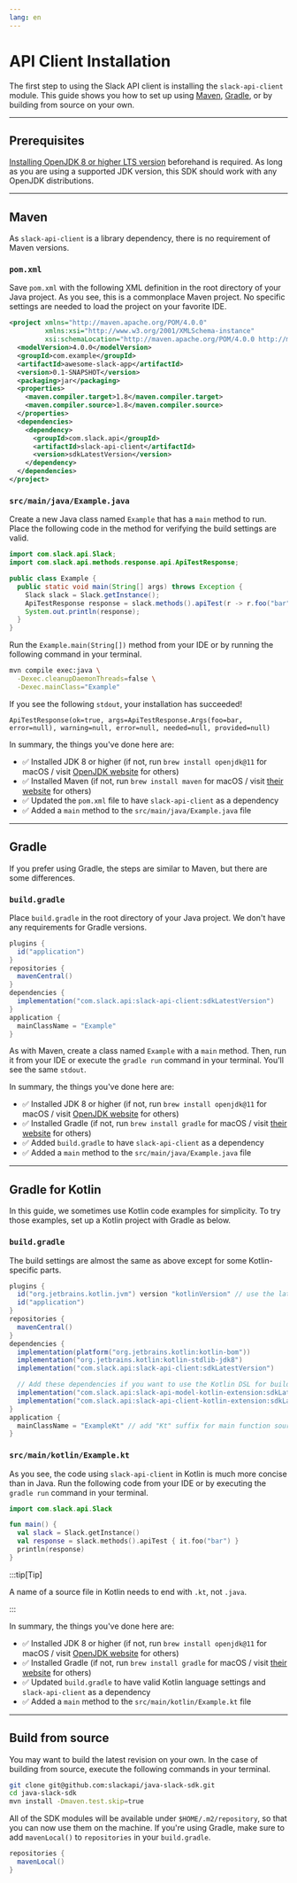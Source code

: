 ```yaml
---
lang: en
---
```


# API Client Installation

The first step to using the Slack API client is installing the `slack-api-client` module. This guide shows you how to set up using [Maven](https://maven.apache.org/), [Gradle](https://gradle.org/), or by building from source on your own. 

---
## Prerequisites

[Installing OpenJDK 8 or higher LTS version](https://openjdk.java.net/install/) beforehand is required. As long as you are using a supported JDK version, this SDK should work with any OpenJDK distributions.

---
## Maven

As `slack-api-client` is a library dependency, there is no requirement of Maven versions.

### `pom.xml`

Save `pom.xml` with the following XML definition in the root directory of your Java project. As you see, this is a commonplace Maven project. No specific settings are needed to load the project on your favorite IDE.


```xml
<project xmlns="http://maven.apache.org/POM/4.0.0"
         xmlns:xsi="http://www.w3.org/2001/XMLSchema-instance"
         xsi:schemaLocation="http://maven.apache.org/POM/4.0.0 http://maven.apache.org/maven-v4_0_0.xsd">
  <modelVersion>4.0.0</modelVersion>
  <groupId>com.example</groupId>
  <artifactId>awesome-slack-app</artifactId>
  <version>0.1-SNAPSHOT</version>
  <packaging>jar</packaging>
  <properties>
    <maven.compiler.target>1.8</maven.compiler.target>
    <maven.compiler.source>1.8</maven.compiler.source>
  </properties>
  <dependencies>
    <dependency>
      <groupId>com.slack.api</groupId>
      <artifactId>slack-api-client</artifactId>
      <version>sdkLatestVersion</version>
    </dependency>
  </dependencies>
</project>
```

### `src/main/java/Example.java`

Create a new Java class named `Example` that has a `main` method to run. Place the following code in the method for verifying the build settings are valid.

```java
import com.slack.api.Slack;
import com.slack.api.methods.response.api.ApiTestResponse;

public class Example {
  public static void main(String[] args) throws Exception {
    Slack slack = Slack.getInstance();
    ApiTestResponse response = slack.methods().apiTest(r -> r.foo("bar"));
    System.out.println(response);
  }
}
```

Run the `Example.main(String[])` method from your IDE or by running the following command in your terminal.

```bash
mvn compile exec:java \
  -Dexec.cleanupDaemonThreads=false \
  -Dexec.mainClass="Example"
```

If you see the following `stdout`, your installation has succeeded!

```
ApiTestResponse(ok=true, args=ApiTestResponse.Args(foo=bar, error=null), warning=null, error=null, needed=null, provided=null)
```

In summary, the things you've done here are:

* ✅ Installed JDK 8 or higher (if not, run `brew install openjdk@11` for macOS / visit [OpenJDK website](https://openjdk.java.net/install/) for others)
* ✅ Installed Maven (if not, run `brew install maven` for macOS / visit [their website](https://maven.apache.org/) for others)
* ✅ Updated the `pom.xml` file to have `slack-api-client` as a dependency
* ✅ Added a `main` method to the `src/main/java/Example.java` file

---
## Gradle

If you prefer using Gradle, the steps are similar to Maven, but there are some differences.

### `build.gradle`

Place `build.gradle` in the root directory of your Java project. We don't have any requirements for Gradle versions.

```groovy
plugins {
  id("application")
}
repositories {
  mavenCentral()
}
dependencies {
  implementation("com.slack.api:slack-api-client:sdkLatestVersion")
}
application {
  mainClassName = "Example"
}
```

As with Maven, create a class named `Example` with a `main` method. Then, run it from your IDE or execute the `gradle run` command in your terminal. You'll see the same `stdout`.

In summary, the things you've done here are:

* ✅ Installed JDK 8 or higher (if not, run `brew install openjdk@11` for macOS / visit [OpenJDK website](https://openjdk.java.net/install/) for others)
* ✅ Installed Gradle (if not, run `brew install gradle` for macOS / visit [their website](https://gradle.org/) for others)
* ✅ Added `build.gradle` to have `slack-api-client` as a dependency
* ✅ Added a `main` method to the `src/main/java/Example.java` file

---
## Gradle for Kotlin

In this guide, we sometimes use Kotlin code examples for simplicity. To try those examples, set up a Kotlin project with Gradle as below.

### `build.gradle`

The build settings are almost the same as above except for some Kotlin-specific parts.

```groovy
plugins {
  id("org.jetbrains.kotlin.jvm") version "kotlinVersion" // use the latest Kotlin version
  id("application")
}
repositories {
  mavenCentral()
}
dependencies {
  implementation(platform("org.jetbrains.kotlin:kotlin-bom"))
  implementation("org.jetbrains.kotlin:kotlin-stdlib-jdk8")
  implementation("com.slack.api:slack-api-client:sdkLatestVersion")

  // Add these dependencies if you want to use the Kotlin DSL for building rich messages
  implementation("com.slack.api:slack-api-model-kotlin-extension:sdkLatestVersion")
  implementation("com.slack.api:slack-api-client-kotlin-extension:sdkLatestVersion")
}
application {
  mainClassName = "ExampleKt" // add "Kt" suffix for main function source file
}
```

### `src/main/kotlin/Example.kt`

As you see, the code using `slack-api-client` in Kotlin is much more concise than in Java. Run the following code from your IDE or by executing the `gradle run` command in your terminal.

```kotlin
import com.slack.api.Slack

fun main() {
  val slack = Slack.getInstance()
  val response = slack.methods().apiTest { it.foo("bar") }
  println(response)
}
```

:::tip[Tip]

A name of a source file in Kotlin needs to end with `.kt`, not `.java`.

:::

In summary, the things you've done here are:

* ✅ Installed JDK 8 or higher (if not, run `brew install openjdk@11` for macOS / visit [OpenJDK website](https://openjdk.java.net/install/) for others)
* ✅ Installed Gradle (if not, run `brew install gradle` for macOS / visit [their website](https://gradle.org/) for others)
* ✅ Updated `build.gradle` to have valid Kotlin language settings and `slack-api-client` as a dependency
* ✅ Added a `main` method to the `src/main/kotlin/Example.kt` file

---
## Build from source

You may want to build the latest revision on your own. In the case of building from source, execute the following  commands in your terminal.

```bash
git clone git@github.com:slackapi/java-slack-sdk.git
cd java-slack-sdk
mvn install -Dmaven.test.skip=true
```

All of the SDK modules will be available under `$HOME/.m2/repository`, so that you can now use them on the machine. If you're using Gradle, make sure to add `mavenLocal()` to `repositories` in your `build.gradle`.

```groovy
repositories {
  mavenLocal()
}
```